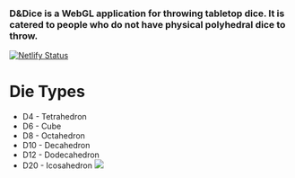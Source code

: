 ### D&Dice is a WebGL application for throwing tabletop dice. It is catered to people who do not have physical polyhedral dice to throw.

[![Netlify Status](https://api.netlify.com/api/v1/badges/04d205ad-e594-4762-bc45-55373ffff887/deploy-status)](https://app.netlify.com/sites/gifted-minsky-2aaab7/deploys)

# Die Types
- D4 - Tetrahedron
- D6 - Cube
- D8 - Octahedron
- D10 - Decahedron
- D12 - Dodecahedron
- D20 - Icosahedron
![](dndice.gif)
